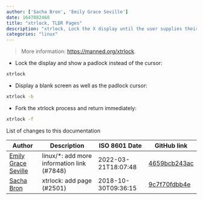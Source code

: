 ```yaml
---
author: ['Sacha Bron', 'Emily Grace Seville']
date: 1647882468
title: "xtrlock, TLDR Pages"
description: "xtrlock, Lock the X display until the user supplies their password."
categories: "linux"
---
```

> More information: <https://manned.org/xtrlock>.

- Lock the display and show a padlock instead of the cursor:

```bash
xtrlock
```

- Display a blank screen as well as the padlock cursor:

```bash
xtrlock -b
```

- Fork the xtrlock process and return immediately:

```bash
xtrlock -f
```
List of changes to this documentation


Author | Description | ISO 8601 Date | GitHub link
------|-----|-----|-----
[Emily Grace Seville](mailto:emilyseville7cf@gmail.com) | linux/*: add more information link (#7848) | 2022-03-21T18:07:48 | [4659bcb243ac](https://github.com/tldr-pages/tldr/commit/4659bcb243ac572c9e0c95117097801f1e62bda4)
[Sacha Bron](mailto:BinaryBrain@users.noreply.github.com) | xtrlock: add page (#2501) | 2018-10-30T09:36:15 | [9c7f70fdbb4e](https://github.com/tldr-pages/tldr/commit/9c7f70fdbb4ebf7ba82edab90f2c3591f7f6e552)

